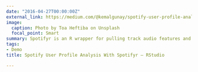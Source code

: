 ```yaml
---
date: "2016-04-27T00:00:00Z"
external_link: https://medium.com/@kemalgunay/spotify-user-profile-analysis-with-sportifyr-rstudio-7b744b49a189
image:
  caption: Photo by Toa Heftiba on Unsplash
  focal_point: Smart
summary: Spotifyr is an R wrapper for pulling track audio features and other information from Spotify’s Web API in bulk. You can easily analyze your listining records.
tags:
- Demo
title: Spotify User Profile Analysis With Spotifyr — RStudio

---
```

